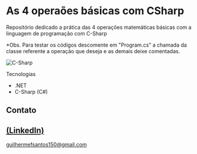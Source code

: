 # As 4 operaões básicas com CSharp

Repositório dedicado a prática das 4 operações matemáticas básicas com a linguagem de programação com C-Sharp

*Obs. Para testar os códigos descomente em "Program.cs" a chamada da classe referente a operação que deseja e as demais deixe comentadas.

![C-Sharp](https://github.com/GuilhermeSK2/Desafio-01-.NET/assets/139295562/e6a3fcc6-d28e-41f1-af95-37434076b77d)

Tecnologias

- .NET
- C-Sharp (C#)

## Contato
[(LinkedIn)](https://www.linkedin.com/in/guilherme-freitas-9901a220b/)
-----
guilhermefsantos150@gmail.com
